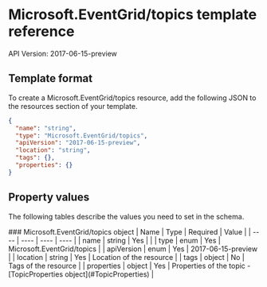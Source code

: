 # Microsoft.EventGrid/topics template reference
API Version: 2017-06-15-preview
## Template format

To create a Microsoft.EventGrid/topics resource, add the following JSON to the resources section of your template.

```json
{
  "name": "string",
  "type": "Microsoft.EventGrid/topics",
  "apiVersion": "2017-06-15-preview",
  "location": "string",
  "tags": {},
  "properties": {}
}
```
## Property values

The following tables describe the values you need to set in the schema.

<a id="Microsoft.EventGrid/topics" />
### Microsoft.EventGrid/topics object
|  Name | Type | Required | Value |
|  ---- | ---- | ---- | ---- |
|  name | string | Yes |  |
|  type | enum | Yes | Microsoft.EventGrid/topics |
|  apiVersion | enum | Yes | 2017-06-15-preview |
|  location | string | Yes | Location of the resource |
|  tags | object | No | Tags of the resource |
|  properties | object | Yes | Properties of the topic - [TopicProperties object](#TopicProperties) |

